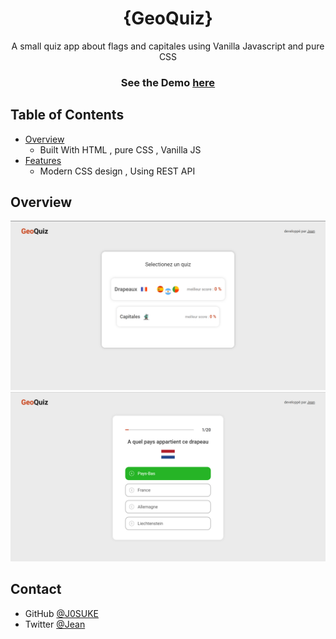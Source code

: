 <!-- Please update value in the {}  -->

<h1 align="center">{GeoQuiz}</h1>

<div align="center">
   A small quiz app about flags and capitales using Vanilla Javascript and pure CSS
</div>

<div align="center">
  <h3>
    See the Demo 
    <a href="https://j0suke.github.io/Geography-quiz-app/">
      here
    </a>
  </h3>
</div>

## Table of Contents

- [Overview](#overview)
  - Built With HTML , pure CSS , Vanilla JS
- [Features](#features)
  - Modern CSS design , Using REST API

## Overview

![screenshot](screenshots/home.png)
![screenshot](screenshots/quiz.png)


## Contact

- GitHub [@J0SUKE](https://github.com/J0SUKE/)
- Twitter [@Jean](https://twitter.com/Jean_M_____I)
